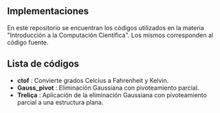 ## Implementaciones
En este repositorio se encuentran los códigos utilizados en la materia "Introducción a la Computación Científica". 
Los mismos corresponden al código fuente.

## Lista de códigos
- **ctof** : Convierte grados Celcius a Fahrenheit y Kelvin.
- **Gauss_pivot** : Eliminación Gaussiana con pivoteamiento parcial.
- **Treliça** : Aplicación de la eliminación Gaussiana con pivoteamiento parcial a una estructura plana. 



